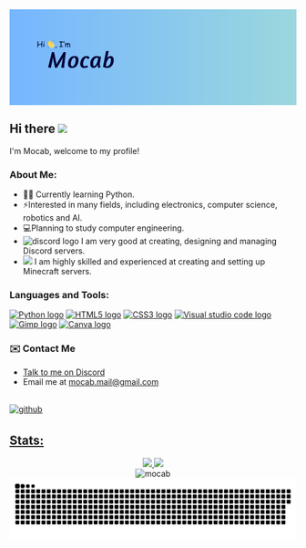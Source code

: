 <img src="./assets/banner.jpg" alt="heading banner" align="center">

## Hi there <img src="https://media.giphy.com/media/hvRJCLFzcasrR4ia7z/giphy.gif" height="20px">
I'm Mocab, welcome to my profile!

### About Me:

- ✍🏻 Currently learning Python.
- ⚡Interested in many fields, including electronics, computer science, robotics and AI.
- 💻Planning to study computer engineering.
- <img src="https://raw.githubusercontent.com/maurodesouza/profile-readme-generator/master/src/assets/icons/social/discord/default.svg" alt="discord logo" height="20"> I am very good at creating, designing and managing Discord servers.
- <img src="https://cdn.freebiesupply.com/logos/large/2x/minecraft-1-logo-png-transparent.png" height="20"> I am highly skilled and experienced at creating and setting up Minecraft servers.

### Languages and Tools:

<a href="https://www.python.org/" target="_blank"><img src="https://raw.githubusercontent.com/danielcranney/readme-generator/main/public/icons/skills/python-colored.svg" height="36" alt="Python logo"/></a>
<a href="https://developer.mozilla.org/en-US/docs/Glossary/HTML5" target="_blank"><img src="https://raw.githubusercontent.com/danielcranney/readme-generator/main/public/icons/skills/html5-colored.svg" height="36" alt="HTML5 logo"/></a>
<a href="https://www.w3.org/TR/CSS/#css" target="_blank"><img src="https://raw.githubusercontent.com/danielcranney/readme-generator/main/public/icons/skills/css3-colored.svg" height="36" alt="CSS3 logo"/></a>
<a href="https://code.visualstudio.com/" target="_blank"><img src="https://cdn.jsdelivr.net/gh/devicons/devicon/icons/vscode/vscode-original.svg" height="36" alt="Visual studio code logo"/></a>
<a href="https://www.gimp.org/" target="_blank"><img src="https://cdn.jsdelivr.net/gh/devicons/devicon/icons/gimp/gimp-original.svg" height="36" alt="Gimp logo"/></a>
<a href="https://www.canva.com/" target="_blank"><img src="https://cdn.jsdelivr.net/gh/devicons/devicon/icons/canva/canva-original.svg" height="36" alt="Canva logo"/></a>

### ✉️ Contact Me
- <a href="https://discord.com/users/mocab">Talk to me on Discord</a>
- Email me at [mocab.mail@gmail.com](mailto:mocab.mail@gmail.com)

<br>
<a href="https://github.com/rishavanand" target="_blank">
<img src=https://img.shields.io/badge/github-%2324292e.svg?&style=for-the-badge&logo=github&logoColor=white alt=github style="margin-bottom: 5px;"/>


## Stats:
<div align="center">
<img src="https://github-readme-stats.vercel.app/api?username=mocab&count_private=true&theme=algolia&show_icons=true">
<a href="http://www.github.com/mocab"><img src="https://github-readme-streak-stats.herokuapp.com/?user=mocab&stroke=ffffff&background=1c1917&ring=0891b2&fire=0891b2&currStreakNum=ffffff&currStreakLabel=0891b2&sideNums=ffffff&sideLabels=ffffff&dates=ffffff&hide_border=true"/></a>

<br>
<img src="https://komarev.com/ghpvc/?username=mocab&label=Profile%20views&color=0e75b6&style=flat" alt="mocab"/>
<br>

<img src="https://raw.githubusercontent.com/Mocab/Mocab/output/github-contribution-grid-snake-dark.svg" alt="Snake animation" />
</div>


